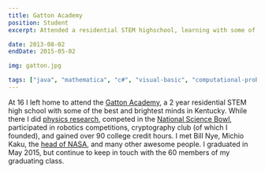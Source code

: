 ```yaml
---
title: Gatton Academy
position: Student
excerpt: Attended a residential STEM highschool, learning with some of the brightest minds from Kentucky

date: 2013-08-02
endDate: 2015-05-02

img: gatton.jpg

tags: ["java", "mathematica", "c#", "visual-basic", "computational-problem-solving", "igor"]
---
```


At 16 I left home to attend the <a href="https://www.wku.edu/academy/">Gatton Academy</a>, a 2 year residential STEM high school with some of the best and brightest minds in Kentucky. While there I did <a href="#TODO">physics research</a>, competed in the <a href="https://science.osti.gov/wdts/nsb">National Science Bowl</a>, participated in robotics competitions, cryptography club (of which I founded), and gained over 90 college credit hours. I met Bill Nye, Michio Kaku, the <a href="#TODO">head of NASA</a>, and many other awesome people. I graduated in May 2015, but continue to keep in touch with the 60 members of my graduating class.
